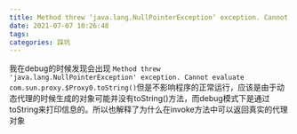 ```yaml
---
title: Method threw ‘java.lang.NullPointerException‘ exception. Cannot evaluate com.sun.proxy.xxx
date: 2021-07-07 10:26:48
tags: 
categories: 踩坑
---
```


<!--more-->

我在debug的时候发现会出现 `Method threw 'java.lang.NullPointerException' exception. Cannot evaluate com.sun.proxy.$Proxy0.toString()`但是不影响程序的正常运行，应该是由于动态代理的时候生成的对象可能并没有toString\(\)方法，而debug模式下是通过toString来打印信息的。所以也解释了为什么在invoke方法中可以返回真实的代理对象